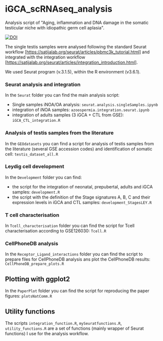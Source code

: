 # iGCA_scRNAseq_analysis
Analysis script of "Aging, inflammation and DNA damage in the somatic testicular niche with idiopathic germ cell aplasia".

[![DOI](https://zenodo.org/badge/392812220.svg)](https://zenodo.org/badge/latestdoi/392812220)

The single testis samples were analysed following the standard Seurat workflow [https://satijalab.org/seurat/articles/pbmc3k_tutorial.html]
and integrated with the integration workflow [https://satijalab.org/seurat/articles/integration_introduction.html].

We used Seurat program (v.3.1.5), within the R environment (v3.6.1).

### Seurat analysis and integration ###

In the ``Seurat`` folder you can find the main analysis script:
  * Single samples iNOA/OA analysis: ``seurat.analysis.singleSamples.ipynb``
  * integration of iNOA samples: ``azoospermia.integration.seurat.ipynb``
  * integration of adults samples (3 iGCA + CTL from GSE): ``iGCA_CTL_integration.R``

### Analysis of testis samples from the literature ###
In the ``GEOdatasets`` you can find a script for analysis of testis samples from the literature (several GSE accession codes) and identification of somatic cell: ``testis_dataset_all.R``

### Leydig cell development ###
In the ``Development`` folder you can find:
  * the script for the integration of neonatal, prepubertal, adults and iGCA samples: ``development.R``
  * the script with the definition of the Stage signatures A, B, C and their expression levels in iGCA and CTL samples: ``development_StagesLEY.R``

### T cell characterisation ###
In ``Tcell_characterisation`` folder you can find the script for Tcell characterisation according to GSE126030: ``Tcell.R``

### CellPhoneDB analysis ###
In the ``Receptor_Ligand_interactions`` folder you can find the script to prepare files for CellPhoneDB analysis ans plot the CellPhoneDB results: ``CellPhoneDB_prepare_plots.R``

## Plotting with ggplot2 ##
In the ``PaperPlot`` folder you can find the script for reproducing the paper figures:  ``plotsNatComm.R``

## Utility functions ##
The scripts ``integration_function.R``, ``mySeuratfunctions.R``, ``utility_functions.R`` are a set of functions (mainly wrapper of Seurat functions) I use for the analysis workflow.
